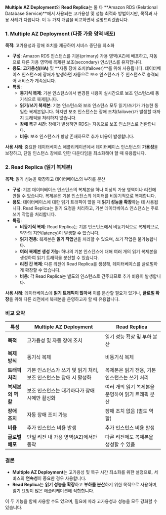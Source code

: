 **Multiple AZ Deployment**와 **Read Replica**는 둘 다 **Amazon RDS (Relational Database Service)**에서 사용되는 고가용성 및 성능 최적화 방법이지만, 목적과 사용 사례가 다릅니다. 이 두 가지 개념을 비교하면서 설명드리겠습니다.

### 1. **Multiple AZ Deployment (다중 가용 영역 배포)**

**목적**: 고가용성과 장애 조치를 제공하여 서비스 중단을 최소화

- **구성**: Amazon RDS 인스턴스를 기본(primary) 가용 영역(AZ)에 배포하고, 자동으로 다른 가용 영역에 복제된 보조(secondary) 인스턴스를 유지합니다.
- **용도**: **고가용성(HA)** 및 **자동 장애 조치(failover)**를 위해 사용됩니다. 데이터베이스 인스턴스에 장애가 발생하면 자동으로 보조 인스턴스가 주 인스턴스로 승격되어 서비스가 계속됩니다.
- **특징**:
  - **동기식 복제**: 기본 인스턴스에서 변경된 내용이 실시간으로 보조 인스턴스에 동기식으로 복제됩니다.
  - **읽기/쓰기 복제본**: 기본 인스턴스와 보조 인스턴스 모두 읽기/쓰기가 가능한 동일한 복제본입니다. 하지만 보조 인스턴스는 장애 조치(failover)가 발생할 때까지 트래픽을 처리하지 않습니다.
  - **장애 복구 시간**: 장애가 발생하면 RDS는 자동으로 보조 인스턴스로 전환합니다.
  - **비용**: 보조 인스턴스가 항상 존재하므로 추가 비용이 발생합니다.

**사용 사례**: 중요한 데이터베이스 애플리케이션에서 데이터베이스 인스턴스의 **가용성**을 보장하고, 단일 인스턴스 장애로 인한 다운타임을 최소화해야 할 때 유용합니다.

### 2. **Read Replica (읽기 복제본)**

**목적**: 읽기 성능을 확장하고 데이터베이스의 부하를 분산

- **구성**: 기본 데이터베이스 인스턴스의 복제본을 하나 이상의 가용 영역이나 리전에 만들 수 있습니다. 복제본은 기본 인스턴스의 데이터를 비동기적으로 복제합니다.
- **용도**: 데이터베이스에 대한 읽기 트래픽이 많을 때 **읽기 성능을 확장**하는 데 사용됩니다. Read Replica는 읽기 요청을 처리하고, 기본 데이터베이스 인스턴스는 주로 쓰기 작업을 처리합니다.
- **특징**:
  - **비동기식 복제**: Read Replica는 기본 인스턴스에서 비동기적으로 복제되므로, 약간의 지연(latency)이 발생할 수 있습니다.
  - **읽기 전용**: 복제본은 **읽기 작업**만을 처리할 수 있으며, 쓰기 작업은 불가능합니다.
  - **여러 복제본 생성 가능**: 하나의 기본 인스턴스에 대해 여러 개의 읽기 복제본을 생성하여 읽기 트래픽을 분산할 수 있습니다.
  - **리전 간 복제**: 다른 리전에 Read Replica를 생성해, 데이터베이스를 글로벌하게 확장할 수 있습니다.
  - **비용**: 각 Read Replica는 별도의 인스턴스로 간주되므로 추가 비용이 발생합니다.

**사용 사례**: 데이터베이스에 **읽기 트래픽이 많아서** 이를 분산할 필요가 있거나, **글로벌 확장**을 위해 다른 리전에서 복제본을 운영하고자 할 때 유용합니다.

### **비교 요약**

| 특성                        | Multiple AZ Deployment                           | Read Replica                               |
|-----------------------------|--------------------------------------------------|--------------------------------------------|
| **목적**                     | 고가용성 및 자동 장애 조치                       | 읽기 성능 확장 및 부하 분산                |
| **복제 방식**                | 동기식 복제                                      | 비동기식 복제                              |
| **트래픽 처리**              | 기본 인스턴스가 쓰기 및 읽기 처리, 보조 인스턴스는 장애 시 활성화 | 복제본은 읽기 전용, 기본 인스턴스는 쓰기 처리 |
| **복제본의 역할**            | 보조 인스턴스는 대기하다가 장애 시에만 활성화       | 여러 개의 읽기 복제본을 운영하여 읽기 트래픽 분산 |
| **장애 조치**                | 자동 장애 조치 가능                               | 장애 조치 없음 (별도 역할)                |
| **비용**                     | 추가 인스턴스 비용 발생                           | 추가 인스턴스 비용 발생                    |
| **글로벌 배포**              | 단일 리전 내 가용 영역(AZ)에서만 동작               | 다른 리전에도 복제본을 생성할 수 있음      |

### **결론**
- **Multiple AZ Deployment**는 고가용성 및 복구 시간 최소화를 위한 설정으로, 서비스의 **연속성**이 중요한 경우 사용합니다.
- **Read Replica**는 **읽기 성능을 확장**하고 **부하를 분산**하기 위한 목적으로 사용하며, 읽기 요청이 많은 애플리케이션에 적합합니다.

이 두 기능을 함께 사용할 수도 있으며, 필요에 따라 고가용성과 성능을 모두 강화할 수 있습니다.